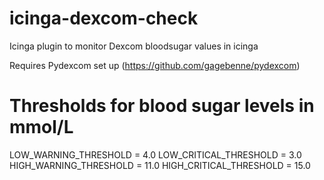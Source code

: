 # icinga-dexcom-check
Icinga plugin to monitor Dexcom bloodsugar values in icinga

Requires Pydexcom set up (https://github.com/gagebenne/pydexcom)


# Thresholds for blood sugar levels in mmol/L
LOW_WARNING_THRESHOLD = 4.0
LOW_CRITICAL_THRESHOLD = 3.0
HIGH_WARNING_THRESHOLD = 11.0
HIGH_CRITICAL_THRESHOLD = 15.0
